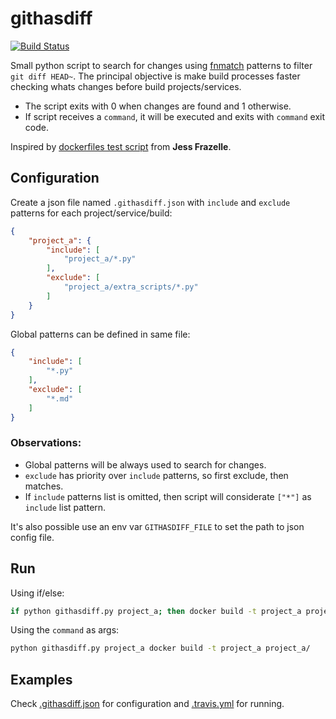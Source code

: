 # githasdiff
[![Build Status](https://travis-ci.org/pyanderson/githasdiff.svg?branch=master)](https://travis-ci.org/pyanderson/githasdiff)

Small python script to search for changes using [fnmatch](https://docs.python.org/3/library/fnmatch.html) patterns to filter `git diff HEAD~`. The principal objective is make build processes faster checking whats changes before build projects/services.

- The script exits with 0 when changes are found and 1 otherwise.
- If script receives a `command`, it will be executed and exits with `command` exit code.

Inspired by [dockerfiles test script](https://github.com/jessfraz/dockerfiles/blob/master/test.sh) from **Jess Frazelle**.


## Configuration
Create a json file named `.githasdiff.json` with `include` and `exclude` patterns for each project/service/build:

```json
{
    "project_a": {
        "include": [
            "project_a/*.py"
        ],
        "exclude": [
            "project_a/extra_scripts/*.py"
        ]
    }
}
```

Global patterns can be defined in same file:

```json
{
    "include": [
        "*.py"
    ],
    "exclude": [
        "*.md"
    ]
}
```

### Observations:
- Global patterns will be always used to search for changes.
- `exclude` has priority over `include` patterns, so first exclude, then matches.
- If `include` patterns list is omitted, then script will considerate `["*"]` as `include` list pattern.

It's also possible use an env var `GITHASDIFF_FILE` to set the path to json config file.

## Run

Using if/else:

```bash
if python githasdiff.py project_a; then docker build -t project_a project_a/; else exit 0; fi
```

Using the `command` as args:

```bash
python githasdiff.py project_a docker build -t project_a project_a/
```

## Examples

Check [.githasdiff.json](.githasdiff.json) for configuration and [.travis.yml](.travis.yml) for running.
